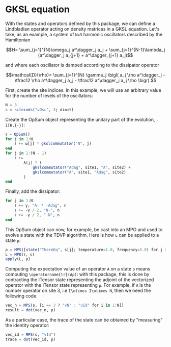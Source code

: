 # GKSL equation

With the states and operators defined by this package, we can define a Lindbladian
operator acting on density matrices in a GKSL equation.
Let's take, as an example, a system of ``N=3`` harmonic oscillators described by the
Hamiltonian

```math
H=
\sum_{j=1}^{N}\omega_j a^\dagger_j a_j + 
\sum_{j=1}^{N-1}\lambda_j (a^\dagger_j a_{j+1} + a^\dagger_{j+1} a_j)
```

and where each oscillator is damped according to the dissipator operator

```math
\mathcal{D}(\rho)=
\sum_{j=1}^{N} \gamma_j \bigl( a_j \rho a^\dagger_j - \tfrac12 \rho a^\dagger_j a_j -
\tfrac12 a^\dagger_j a_j \rho \bigr).
```

First, create the site indices. In this example, we will use an arbitrary value for the
number of levels of the oscillators:

```julia
N = 3
s = siteinds("vOsc", 3; dim=5)
```

Create the OpSum object representing the unitary part of the evolution, ``-i[H,{-}]``:

```julia
ℓ = OpSum()
for j in 1:N
    ℓ += ω[j] * gkslcommutator("N", j)
end
for j in 1:(N - 1)
    ℓ +=
        λ[j] * (
            gkslcommutator("Adag", site1, "A", site2) +
            gkslcommutator("A", site1, "Adag", site2)
        )
end
```

Finally, add the dissipator:

```julia
for j in 1:N
    ℓ += γ, "A⋅ * ⋅Adag", n
    ℓ += -γ / 2, "N⋅", n
    ℓ += -γ / 2, "⋅N", n
end
```

This OpSum object can now, for example, be cast into an MPO and used to evolve a state with
the TDVP algorithm. Here is how ``L`` can be applied to a state ``ρ``:

```julia
ρ = MPS([state("ThermEq", s[j]; temperature=1.0, frequency=5.0) for j in 1:N])
L = MPO(ℓ, s)
apply(L, ρ)
```

Computing the expectation value of an operator ``A`` on a state ``ρ`` means
computing ``\operatorname{tr}(Aρ)``: with this package, this is done by contracting the
ITensor state representing the adjoint of the vectorized operator with the ITensor state
representing ``ρ``.
For example, if ``A`` is the number operator on site 3, i.e ``I\otimes I\otimes N``,
then we need the following code.

```julia
vec_n = MPS(s, [i == 3 ? "vN" : "vId" for i in 1:N])
result = dot(vec_n, ρ)
```

As a particular case, the trace of the state can be obtained by "measuring" the identity
operator:

```julia
vec_id = MPS(s, "vId")
trace = dot(vec_id, ρ)
```

